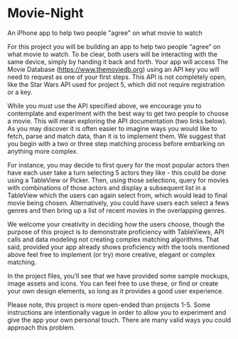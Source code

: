 # Movie-Night
An iPhone app to help two people "agree" on what movie to watch

For this project you will be building an app to help two people “agree” on what movie to watch. To be clear, both users will be interacting with the same device, simply by handing it back and forth. Your app will access The Movie Database (https://www.themoviedb.org) using an API key you will need to request as one of your first steps. This API is not completely open, like the Star Wars API used for project 5, which did not require registration or a key.

While you must use the API specified above, we encourage you to contemplate and experiment with the best way to get two people to choose a movie. This will mean exploring the API documentation (two links below). As you may discover it is often easier to imagine ways you would like to fetch, parse and match data, than it is to implement them. We suggest that you begin with a two or three step matching process before embarking on anything more complex.

For instance, you may decide to first query for the most popular actors then have each user take a turn selecting 5 actors they like - this could be done using a TableView or Picker. Then, using those selections, query for movies with combinations of those actors and display a subsequent list in a TableView which the users can again select from, which would lead to final movie being chosen. Alternatively, you could have users each select a fews genres and then bring up a list of recent movies in the overlapping genres.

We welcome your creativity in deciding how the users choose, though the purpose of this project is to demonstrate proficiency with TableViews, API calls and data modeling not creating complex matching algorithms. That said, provided your app already shows proficiency with the tools mentioned above feel free to implement (or try) more creative, elegant or complex matching.

In the project files, you’ll see that we have provided some sample mockups, image assets and icons. You can feel free to use these, or find or create your own design elements, so long as it provides a good user experience.

Please note, this project is more open-ended than projects 1-5. Some instructions are intentionally vague in order to allow you to experiment and give the app your own personal touch. There are many valid ways you could approach this problem.
